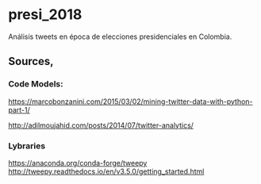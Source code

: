 # presi_2018
Análisis tweets en época de elecciones presidenciales en Colombia.

## Sources, 
### Code Models:
https://marcobonzanini.com/2015/03/02/mining-twitter-data-with-python-part-1/

http://adilmoujahid.com/posts/2014/07/twitter-analytics/

### Lybraries
https://anaconda.org/conda-forge/tweepy
http://tweepy.readthedocs.io/en/v3.5.0/getting_started.html
